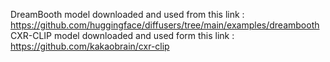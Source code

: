 DreamBooth model downloaded and used from this link : https://github.com/huggingface/diffusers/tree/main/examples/dreambooth
CXR-CLIP model downloaded and used form this link : https://github.com/kakaobrain/cxr-clip
